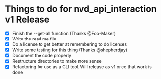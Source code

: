 # Things to do for nvd_api_interaction v1 Release

- [x] Finish the --get-all function (Thanks @Foo-Maker)
- [x] Write the read me file
- [x] Do a license to get better at remembering to do licenses
- [x] Write some testing for this thing (Thanks @shepherdjay)
- [x] Document the code properly
- [x] Restructure directories to make more sense
- [x] Refactoring for use as a CLI tool. Will release as v1 once that work is done
